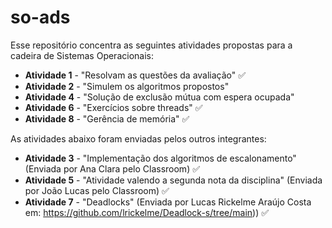 # so-ads

Esse repositório concentra as seguintes atividades propostas para a cadeira de Sistemas Operacionais:

- **Atividade 1** - "Resolvam as questões da avaliação" ✅
- **Atividade 2** - "Simulem os algoritmos propostos"
- **Atividade 4** - "Solução de exclusão mútua com espera ocupada"
- **Atividade 6** - "Exercícios sobre threads" ✅
- **Atividade 8** - "Gerência de memória" ✅

As atividades abaixo foram enviadas pelos outros integrantes:

- **Atividade 3** - "Implementação dos algoritmos de escalonamento" (Enviada por Ana Clara pelo Classroom) ✅
- **Atividade 5** - "Atividade valendo a segunda nota da disciplina" (Enviada por João Lucas pelo Classroom) ✅
- **Atividade 7** - "Deadlocks" (Enviada por Lucas Rickelme Araújo Costa em: https://github.com/lrickelme/Deadlock-s/tree/main)) ✅
